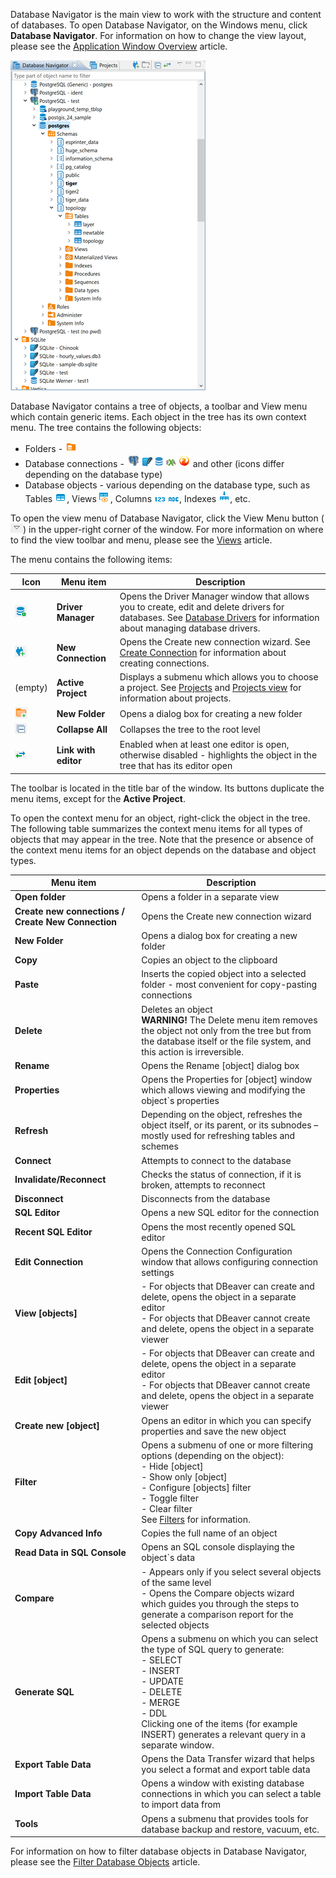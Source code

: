 Database Navigator is the main view to work with the structure and content of databases. To open Database Navigator, on the Windows menu, click **Database Navigator**. For information on how to change the view layout, please see the [Application Window Overview](Application-Window-Overview) article.

![](images/ug/Database-Navigator.png)

Database Navigator contains a tree of objects, a toolbar and View menu which contain generic items. Each object in the tree has its own context menu.
The tree contains the following objects:
* Folders - ![](images/ug/folder-icon.png)
* Database connections - ![](images/ug/PostgreSQL-icon.png)![](images/ug/SQLite-icon.png)![](images/ug/Cache-icon.png)![](images/ug/Exasol-icon.png)![](images/ug/Firebird-icon.png) and other (icons differ depending on the database type)
* Database objects - various depending on the database type, such as Tables ![](images/ug/table-icon.png), Views ![](images/ug/view-icon.png), Columns ![](images/ug/column-icon-1.png) ![](images/ug/column-icon-2.png), Indexes ![](images/ug/Index-icon.png), etc.

To open the view menu of Database Navigator, click the View Menu button (![](images/ug/View-menu-icon.png)) in the upper-right corner of the window. 
For more information on where to find the view toolbar and menu, please see the [Views](Views) article.

The menu contains the following items:

Icon|Menu item|Description
----|---------|-----------
![](images/ug/Driver-Manager-icon.png) |**Driver Manager**|Opens the Driver Manager window that allows you to create, edit and delete drivers for databases. See [Database Drivers](Database-drivers) for information about managing database drivers.
![](images/ug/New-connection-icon.png) |**New Connection**|Opens the Create new connection wizard. See [Create Connection](Create-Connection) for information about creating connections.
(empty) | **Active Project** |Displays a submenu which allows you to choose a project. See [Projects](Projects) and [Projects view](Projects-View) for information about projects.
![](images/ug/New-Folder-icon.png) |**New Folder** |Opens a dialog box for creating a new folder
![](images/ug/Collapse-All-icon.png) | **Collapse All** |Collapses the tree to the root level
![](images/ug/Link-with-Editor-icon.png) | **Link with editor** | Enabled when at least one editor is open, otherwise disabled - highlights the object in the tree that has its editor open

The toolbar is located in the title bar of the window. Its buttons duplicate the menu items, except for the **Active Project**. 

To open the context menu for an object, right-click the object in the tree. The following table summarizes the context menu items for all types of objects that may appear in the tree. Note that the presence or absence of the context menu items for an object depends on the database and object types.

Menu item|Description
---------|-----------
**Open folder**|Opens a folder in a separate view
**Create new connections / Create New Connection**|Opens the Create new connection wizard
**New Folder**|Opens a dialog box for creating a new folder
**Copy**|Copies an object to the clipboard 
**Paste**|Inserts the copied object into a selected folder - most convenient for copy-pasting connections
**Delete**|Deletes an object<br/> **WARNING!** The Delete menu item removes the object not only from the tree but from the database itself or the file system, and this action is irreversible. 
**Rename**|Opens the Rename [object] dialog box
**Properties**|Opens the Properties for [object] window which allows viewing and modifying the object`s properties
**Refresh**|Depending on the object, refreshes the object itself, or its parent, or its subnodes – mostly used for refreshing tables and schemes
**Connect**|Attempts to connect to the database
**Invalidate/Reconnect**|Checks the status of connection, if it is broken, attempts to reconnect
**Disconnect**|Disconnects from the database
**SQL Editor**|Opens a new SQL editor for the connection
**Recent SQL Editor**|Opens the most recently opened SQL editor
**Edit Connection**|Opens the Connection Configuration window that allows configuring connection settings
**View [objects]**|-	For objects that DBeaver can create and delete, opens the object in a separate editor<br/>-	For objects that DBeaver cannot create and delete, opens the object in a separate viewer
**Edit [object]**|-	For objects that DBeaver can create and delete, opens the object in a separate editor<br/>-	For objects that DBeaver cannot create and delete, opens the object in a separate viewer
**Create new [object]**|Opens an editor in which you can specify properties and save the new object
**Filter**|Opens a submenu of one or more filtering options (depending on the object):<br/>-	Hide [object]<br/>-	Show only [object]<br/>-	Configure [objects] filter<br/>-	Toggle filter<br/>-	Clear filter<br/> See [Filters](Filter-Database-Objects) for information.
**Copy Advanced Info**|Copies the full name of an object
**Read Data in SQL Console**|Opens an SQL console displaying the object`s data
**Compare**|- Appears only if you select several objects of the same level<br/> - Opens the Compare objects wizard which guides you through the steps to generate a comparison report for the selected objects
**Generate SQL**|Opens a submenu on which you can select the type of SQL query to generate:<br/>- SELECT<br/>- INSERT<br/>- UPDATE<br/>- DELETE<br/>- MERGE<br/>- DDL<br/> Clicking one of the items (for example INSERT) generates a relevant query in a separate window.
**Export Table Data**|Opens the Data Transfer wizard that helps you select a format and export table data 
**Import Table Data**|Opens a window with existing database connections in which you can select a table to import data from 
**Tools**|Opens a submenu that provides tools for database backup and restore, vacuum, etc.

For information on how to filter database objects in Database Navigator, please see the [Filter Database Objects](Filter-Database-Objects) article.
